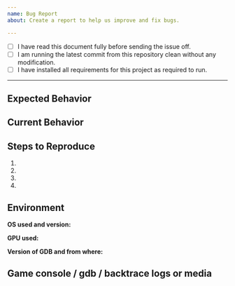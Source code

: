```yaml
---
name: Bug Report
about: Create a report to help us improve and fix bugs.

---
```


<!--- If you are new to cheating or this cheat our issue tracker is **ONLY** used for reporting bugs or requesting features. Please use [our discord server](https://discord.gg/SCHsWHFJMb) for general support. --->

<!--- Provide a general summary of the bug in the Title above. -->

<!--- Please for the love of god, make sure there aren't any spaces in the path in which you're running the cheat from and make sure you're on the latest commit. If you're modifying source too, you should know what you're doing. If you don't, redownload the cheats source and see if your pasted changes are causing the crash. If you haven't done this, we reserve the right to scold you and mute you for not being able to read or use your common sense. -->

- [ ] I have read this document fully before sending the issue off.
- [ ] I am running the latest commit from this repository clean without any modification.
- [ ] I have installed all requirements for this project as required to run.

------------------------------

## Expected Behavior

<!--- Tell us what should happen. -->

## Current Behavior

<!--- Tell us what happens instead of the expected behavior. -->

## Steps to Reproduce

<!--- Provide a link to a live example, or an unambiguous set of steps to. -->
<!--- reproduce this bug. Include code or settings to reproduce, if relevant. -->
1.
2.
3.
4.

## Environment

**OS used and version:**

**GPU used:**

**Version of GDB and from where:**


## Game console / gdb / backtrace logs or media

<!--- Provide a full log of your terminal output when injecting the cheat and any relevant logs and media associated. -->

<!--- This can be made by doing ./toolbox.sh -u -bd -ld to create a debug version of the cheat. Press continue and then reproduce the bug/crash and when it does, continue and then bt to produce a backtrace. -->

<!--- Please include any logs surrounded by backticks ```like this``` to avoid eye bleach :thumbsup: -->

